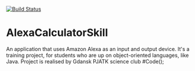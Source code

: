 [![Build Status](https://travis-ci.org/PJATK-HashCode/alexa-calculator-skill.svg?branch=master)](https://travis-ci.org/PJATK-HashCode/alexa-calculator-skill)

# AlexaCalculatorSkill
An application that uses Amazon Alexa as an input and output device. It's a training project, for students who are up on object-oriented languages, like Java. Project is realised by Gdansk PJATK science club #Code();
